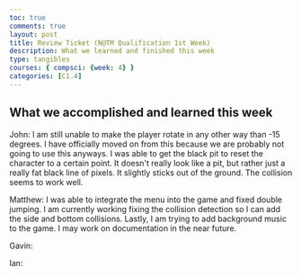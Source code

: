 ```yaml
---
toc: true
comments: true
layout: post
title: Review Ticket (N@TM Qualification 1st Week)
description: What we learned and finished this week
type: tangibles
courses: { compsci: {week: 4} }
categories: [C1.4]
---
```


## What we accomplished and learned this week

John: I am still unable to make the player rotate in any other way than -15 degrees. I have officially moved on from this because we are probably not going to use this anyways. I was able to get the black pit to reset the character to a certain point. It doesn't really look like a pit, but rather just a really fat black line of pixels. It slightly sticks out of the ground. The collision seems to work well.

Matthew: I was able to integrate the menu into the game and fixed double jumping. I am currently working fixing the collision detection so I can add the side and bottom collisions. Lastly, I am trying to add background music to the game. I may work on documentation in the near future.

Gavin:

Ian: